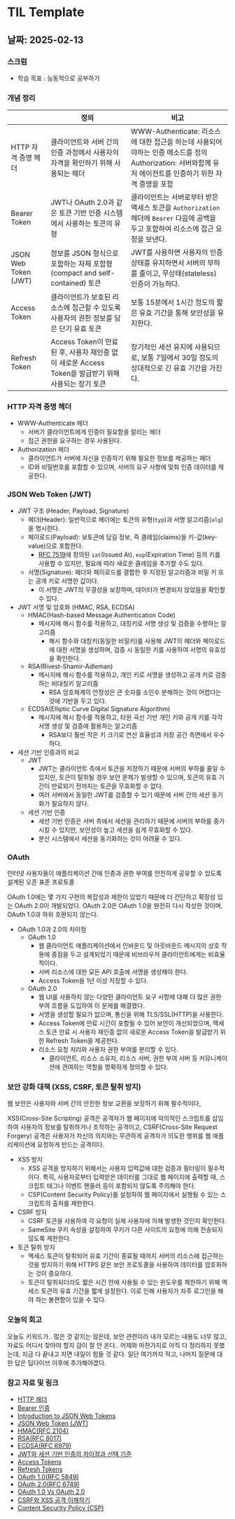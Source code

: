 # TIL Template

## 날짜: 2025-02-13

### 스크럼
- 학습 목표 : 능동적으로 공부하기

### 개념 정리

|  | 정의 | 비고 |
| --- | --- | --- |
| HTTP 자격 증명 헤더 | 클라이언트와 서버 간의 인증 과정에서 사용자의 자격을 확인하기 위해 사용되는 헤더 | WWW-Authenticate: 리소스에 대한 접근을 하는데 사용되어야하는 인증 메소드를 정의<br>Authorization: 서버와함께 유저 에이전트를 인증하기 위한 자격 증명을 포함 |
| Bearer Token | JWT나 OAuth 2.0과 같은 토큰 기반 인증 시스템에서 사용하는 토큰의 유형 | 클라이언트는 서버로부터 받은 액세스 토큰을 `Authorization` 헤더에  `Bearer` 다음에 공백을 두고 포함하여 리소스에 접근 요청을 보낸다. |
| JSON Web Token (JWT) | 정보를 JSON 형식으로 포함하는 자체 포함형(compact and self-contained) 토큰 | JWT를 사용하면 사용자의 인증 상태를 유지하면서 서버의 부하를 줄이고, 무상태(stateless) 인증이 가능하다. |
| Access Token | 클라이언트가 보호된 리소스에 접근할 수 있도록 사용자의 권한 정보를 담은 단기 유효 토큰 | 보통 15분에서 1시간 정도의 짧은 유효 기간을 통해 보안성을 유지한다. |
| Refresh Token | Access Token이 만료된 후, 사용자 재인증 없이 새로운 Access Token을 발급받기 위해 사용되는 장기 토큰 | 장기적인 세션 유지에 사용되므로, 보통 7일에서 30일 정도의 상대적으로 긴 유효 기간을 가진다. |

### HTTP 자격 증명 헤더

- WWW-Authenticate 헤더
    - 서버가 클라이언트에게 인증이 필요함을 알리는 헤더
    - 접근 권한을 요구하는 경우 사용된다.
- Authorization 헤더
    - 클라이언트가 서버에 자신을 인증하기 위해 필요한 정보를 제공하는 헤더
    - ID와 비밀번호를 포함할 수 있으며, 서버의 요구 사항에 맞춰 인증 데이터를 제공한다.

### JSON Web Token (JWT)

- JWT 구조 (Header, Payload, Signature)
    - 헤더(Header): 일반적으로 헤더에는 토큰의 유형(`typ`)과 서명 알고리즘(`alg`)을 명시한다.
    - 페이로드(Payload): 보토큰에 담길 정보, 즉 클레임(claims)을 키-값(key-value)으로 포함한다.
        - [RFC 7519](https://datatracker.ietf.org/doc/html/rfc7519)에 정의된 `iat`(Issued At), `exp`(Expiration Time) 등의 키를 사용할 수 있지만, 필요에 따라 새로운 클레임을 추가할 수도 있다.
    - 서명(Signature): 헤더와 페이로드를 결합한 후 지정된 알고리즘과 비밀 키 또는 공개 키로 서명한 값이다.
        - 이 서명은 JWT의 무결성을 보장하며, 데이터가 변경되지 않았음을 확인할 수 있다.
- JWT 서명 및 암호화 (HMAC, RSA, ECDSA)
    - HMAC(Hash-based Message Authentication Code)
        - 메시지에 해시 함수를 적용하고, 대칭키로 서명 생성 및 검증을 수행하는 알고리즘
            - 해시 함수와 대칭키(동일한 비밀키)를 사용해 JWT의 헤더와 페이로드에 대한 서명을 생성하며, 검증 시 동일한 키를 사용하여 서명의 유효성을 확인한다.
    - RSA(Rivest-Shamir-Adleman)
        - 메시지에 해시 함수를 적용하고, 개인 키로 서명을 생성하고 공개 키로 검증하는 비대칭키 알고리즘
            - RSA 암호체계의 안정성은 큰 숫자를 소인수 분해하는 것이 어렵다는 것에 기반을 두고 있다.
    - ECDSA(Elliptic Curve Digital Signature Algorithm)
        - 메시지에 해시 함수를 적용하고, 타원 곡선 기반 개인 키와 공개 키를 각각 서명 생성 및 검증에 활용하는 알고리즘
            - RSA보다 훨씬 작은 키 크기로 연산 효율성과 저장 공간 측면에서 우수하다.
- 세션 기반 인증과의 비교
    - JWT
        - JWT는 클라이언트 측에서 토큰을 저장하기 때문에 서버의 부하를 줄일 수 있지만, 토큰이 탈취될 경우 보안 문제가 발생할 수 있으며, 토큰의 유효 기간이 만료되기 전까지는 토큰을 무효화할 수 없다.
        - 여러 서버에서 동일한 JWT를 검증할 수 있기 때문에 서버 간의 세션 동기화가 필요하지 않다.
    - 세션 기반 인증
        - 세션 기반 인증은 서버 측에서 세션을 관리하기 때문에 서버의 부하를 증가시킬 수 있지만, 보안성이 높고 세션을 쉽게 무효화할 수 있다.
        - 분산 시스템에서 세션을 동기화하는 것이 어려울 수 있다.

### OAuth

인터넷 사용자들이 애플리케이션 간에 인증과 권한 부여를 안전하게 공유할 수 있도록 설계된 오픈 표준 프로토콜

OAuth 1.0에는 몇 가지 구현의 복잡성과 제한이 있었기 때문에 더 간단하고 확장성 있는 OAuth 2.0이 개발되었다. OAuth 2.0은 OAuth 1.0을 완전히 다시 작성한 것이며, OAuth 1.0과 하위 호환되지 않는다.

- OAuth 1.0과 2.0의 차이점
    - OAuth 1.0
        - 웹 클라이언트 애플리케이션에서 인바운드 및 아웃바운드 메시지의 상호 작용에 중점을 두고 설계되었기 때문에 비브라우저 클라이언트에게는 비효율적이다.
        - 서버 리소스에 대한 모든 API 호출에 서명을 생성해야 한다.
        - Access Token을 1년 이상 저장할 수 있다.
    - OAuth 2.0
        - 웹 UI를 사용하지 않는 다양한 클라이언트 요구 사항에 대해 더 많은 권한 부여 흐름을 도입하여 이 문제를 해결했다.
        - 서명을 생성할 필요가 없으며, 통신을 위해 TLS/SSL(HTTP)을 사용한다.
        - Access Token에 만료 시간이 포함될 수 있어 보안이 개선되었으며, 액세스 토큰 만료 시 사용자 재인증 없이 새로운 Access Token을 발급받기 위한 Refresh Token을 제공한다.
        - 리소스 요청 처리와 사용자 권한 부여를 분리할 수 있다.
            - 클라이언트, 리소스 소유자, 리소스 서버, 권한 부여 서버 등 커뮤니케이션에 관여하는 역할을 명확하게 정의할 수 있다.

### 보안 강화 대책 (XSS, CSRF, 토큰 탈취 방지)

웹 보안은 사용자와 서버 간의 안전한 정보 교환을 보장하기 위해 필수적이다,

XSS(Cross-Site Scripting) 공격은 공격자가 웹 페이지에 악의적인 스크립트를 삽입하여 사용자의 정보를 탈취하거나 조작하는 공격이고, CSRF(Cross-Site Request Forgery) 공격은 사용자가 자신의 의지와는 무관하게 공격자가 의도한 행위를 웹 애플리케이션에 요청하게 만드는 공격이다.

- XSS 방지
    - XSS 공격을 방지하기 위해서는 사용자 입력값에 대한 검증과 필터링이 필수적이다. 특히, 사용자로부터 입력받은 데이터를 그대로 웹 페이지에 출력할 때, 스크립트 태그나 이벤트 핸들러 등이 포함되지 않도록 주의해야 한다.
    - CSP(Content Security Policy)를 설정하여 웹 페이지에서 실행될 수 있는 스크립트의 출처를 제한한다.
- CSRF 방지
    - CSRF 토큰을 사용하여 각 요청이 실제 사용자에 의해 발생한 것인지 확인한다.
    - SameSite 쿠키 속성을 설정하여 쿠키가 다른 사이트의 요청에 의해 전송되지 않도록 제한한다.
- 토큰 탈취 방지
    - 액세스 토큰이 탈취되어 유효 기간이 종료될 때까지 서버의 리소스에 접근하는 것을 방지하기 위해 HTTPS 같은 보안 프로토콜을 사용하여 데이터를 암호화하는 것이 중요하다.
    - 토큰이 탈취되더라도 짧은 시간 안에 사용될 수 있는 윈도우를 제한하기 위해 액세스 토큰의 유효 기간을 짧게 설정한다. 이로 인해 사용자가 자주 로그인을 해야 하는 불편함이 있을 수 있다.

### 오늘의 회고
오늘도 키워드가.. 많은 것 같지는 않은데, 보안 관련이라 내가 모르는 내용도 너무 많고, 자료도 어디서 찾아야 할지 감이 잘 안 온다.. 어제와 마찬가지로 아직 다 정리하지 못했는데, 지금 다 끝내고 자면 내일이 힘들 것 같다. 일단 여기까지 적고, 나머지 질문에 대한 답은 딥다이브 이후에 추가해야겠다.

### 참고 자료 및 링크
- [HTTP 헤더](https://developer.mozilla.org/ko/docs/Web/HTTP/Headers)
- [Bearer 인증](https://docs.tosspayments.com/resources/glossary/bearer-auth)
- [Introduction to JSON Web Tokens](https://jwt.io/introduction)
- [JSON Web Token (JWT)](https://www.ibm.com/docs/en/cics-ts/6.x?topic=cics-json-web-token-jwt)
- [HMAC(RFC 2104)](https://datatracker.ietf.org/doc/html/rfc2104)
- [RSA(RFC 8017)](https://datatracker.ietf.org/doc/html/rfc8017#page-4)
- [ECDSA(RFC 6979)](https://datatracker.ietf.org/doc/html/rfc6979)
- [JWT와 세션 기반 인증의 차이점과 선택 기준](https://f-lab.kr/insight/jwt-vs-session-authentication-20240823)
- [Access Tokens](https://auth0.com/docs/secure/tokens/access-tokens)
- [Refresh Tokens](https://auth0.com/docs/secure/tokens/refresh-tokens)
- [OAuth 1.0(RFC 5849)](https://datatracker.ietf.org/doc/html/rfc5849)
- [OAuth 2.0(RFC 6749)](https://datatracker.ietf.org/doc/html/rfc6749)
- [OAuth 1.0 Vs OAuth 2.0](https://medium.com/identity-beyond-borders/oauth-1-0-vs-oauth-2-0-e36f8924a835)
- [CSRF와 XSS 공격 이해하기](https://f-lab.kr/insight/understanding-csrf-and-xss-attacks)
- [Content Security Policy (CSP)](https://developer.mozilla.org/en-US/docs/Web/HTTP/CSP)
